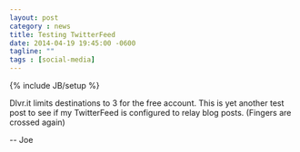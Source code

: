```yaml
---
layout: post
category : news
title: Testing TwitterFeed
date: 2014-04-19 19:45:00 -0600
tagline: ""
tags : [social-media]
---
```

{% include JB/setup %}

Dlvr.it limits destinations to 3 for the free account. This is yet another test post 
to see if my TwitterFeed is configured to relay blog posts. (Fingers are crossed again)

-- Joe